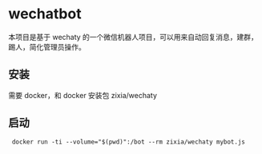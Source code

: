 # wechatbot

本项目是基于 wechaty 的一个微信机器人项目，可以用来自动回复消息，建群，踢人，简化管理员操作。

## 安装

需要 docker，和 docker 安装包 zixia/wechaty

## 启动

```
 docker run -ti --volume="$(pwd)":/bot --rm zixia/wechaty mybot.js
```
